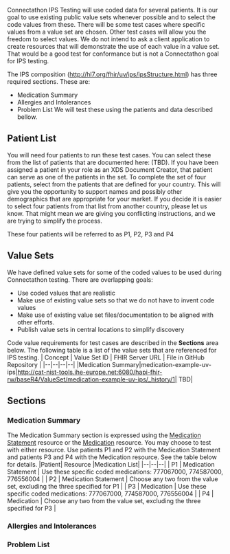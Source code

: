 Connectathon IPS Testing will use coded data for several patients. It is our goal to use existing public value sets whenever possible and to select the code values from these. There will be some test cases where specific values from a value set are chosen. Other test cases will allow you the freedom to select values. We do not intend to ask a client application to create resources that will demonstrate the use of each value in a value set. That would be a good test for conformance but is not a Connectathon goal for IPS testing.

The IPS composition (http://hl7.org/fhir/uv/ips/ipsStructure.html) has three required sections. These are:
* Medication Summary
* Allergies and Intolerances
* Problem List
We will test these using the patients and data described bellow.

## Patient List
You will need four patients to run these test cases. You can select these from the list of patients that are documented here: (TBD).  If you have been assigned a patient in your role as an XDS Document Creator, that patient can serve as one of the patients in the set. To complete the set of four patients, select from the patients that are defined for your country. This will give you the opportunity to support names and possibly other demographics that are appropriate for your market. If you decide it is easier to select four patients from that list from another country, please let us know. That might mean we are giving you conflicting instructions, and we are trying to simplify the process.

These four patients will be referred to as P1, P2, P3 and P4

## Value Sets
We have defined value sets for some of the coded values to be used during Connectathon testing. There are overlapping goals:

 - Use coded values that are realistic
 - Make use of existing value sets so that we do not have to invent code values
 - Make use of existing value set files/documentation to be aligned with other efforts.
 - Publish value sets in central locations to simplify discovery

Code value requirements for test cases are described in the **Sections** area below. The following table is a list of the value sets that are referenced for IPS testing.
| Concept | Value Set ID | FHIR Server URL | File in GitHub Repository |
|--|--|--|--|
|Medication Summary|medication-example-uv-ips|http://cat-nist-tools.ihe-europe.net:6080/hapi-fhir-rw/baseR4/ValueSet/medication-example-uv-ips/_history/1| TBD|



## Sections

### Medication Summary
The Medication Summary section is expressed using the [Medication Statement](http://hl7.org/fhir/uv/ips/StructureDefinition-MedicationStatement-uv-ips.html) resource or the [Medication](http://hl7.org/fhir/uv/ips/StructureDefinition-Medication-uv-ips.html) resource. You may choose to test with either resource. Use patients P1 and P2 with the Medication Statement and patients P3 and P4 with the Medication resource. See the table below for details.
|Patient| Resource |Medication List|
|--|--|--|
| P1 | Medication Statement | Use these specific coded medications: 777067000, 774587000, 776556004 |
| P2 | Medication Statement | Choose any two from the value set, excluding the three specified for P1 |
| P3 | Medication | Use these specific coded medications: 777067000, 774587000, 776556004 |
| P4 | Medication | Choose any two from the value set, excluding the three specified for P3 |


### Allergies and Intolerances

### Problem List


